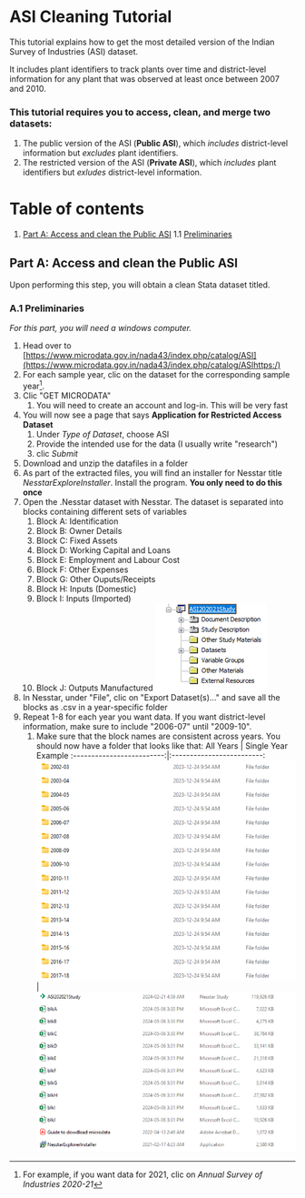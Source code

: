 # ASI Cleaning Tutorial

This tutorial explains how to get the most detailed version of the Indian Survey of Industries (ASI) dataset.

It includes plant identifiers to track plants over time and district-level information for any plant that was observed at least once between 2007 and 2010.

### This tutorial requires you to access, clean, and merge two datasets:

1. The public version of the ASI (**Public ASI**), which *includes* district-level information but *excludes* plant identifiers.
2. The restricted version of the ASI (**Private ASI**), which *includes* plant identifiers but *exludes* district-level information.

# Table of contents

1. [Part A: Access and clean the Public ASI](#PartA)
   1.1 [Preliminaries](#Preliminaries)

## Part A: Access and clean the Public ASI <a name="PartA"></a>

Upon performing this step, you will obtain a clean Stata dataset titled.

### A.1 Preliminaries <a name="Preliminaries"></a>

*For this part, you will need a windows computer.*

1. Head over to [https://www.microdata.gov.in/nada43/index.php/catalog/ASI](https://www.microdata.gov.in/nada43/index.php/catalog/ASIhttps:/)
2. For each sample year, clic on the dataset for the corresponding sample year[^1].
3. Clic "GET MICRODATA"
   1. You will need to create an account and log-in. This will be very fast
4. You will now see a page that says **Application for Restricted Access Dataset**
   1. Under *Type of Dataset*, choose ASI
   2. Provide the intended use for the data (I usually write "research")
   3. clic *Submit*
5. Download and unzip the datafiles in a folder
6. As part of the extracted files, you will find an installer for Nesstar title *NesstarExploreInstaller*. Install the program. **You only need to do this once**
7. Open the .Nesstar dataset with Nesstar. The dataset is separated into blocks containing different sets of variables
   1. Block A: Identification
   2. Block B: Owner Details
   3. Block C: Fixed Assets
   4. Block D: Working Capital and Loans
   5. Block E: Employment and Labour Cost
   6. Block F: Other Expenses
   7. Block G: Other Ouputs/Receipts
   8. Block H: Inputs (Domestic)
   9. Block I: Inputs (Imported)
   10. Block J: Outputs Manufactured
       ![alt text](Nesstar_example.png)
8. In Nesstar, under "File", clic on "Export Dataset(s)..." and save all the blocks as .csv in a year-specific folder
9. Repeat 1-8 for each year you want data. If you want district-level information, make sure to include "2006-07" until "2009-10". 
    1. Make sure that the block names are consistent across years. You should now have a folder that looks like that:
    All Years             |  Single Year Example
    :-------------------------:|:-------------------------:
    ![](PartA_prelim1.png)  |  ![](partA_prelim2.png)
[^1]: For example, if you want data for 2021, clic on *Annual Survey of Industries 2020-21*
